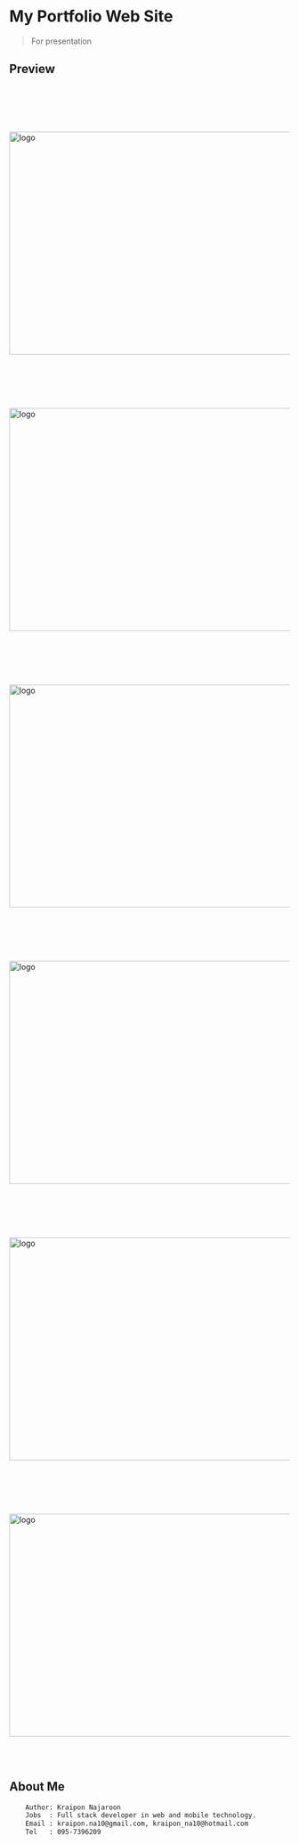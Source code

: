 # My Portfolio Web Site

> For presentation

## Preview

<br/><br/>

<div style="width:100%; margin-top:3rem;display:flex;justify-content:center;">
  <image 
    src="./src/assets/images/img-1.png"
    alt="logo"
    width="750px"
    height="400px"
  />
</div>

<br/><br/>

<div style="width:100%; margin-top:3rem;display:flex;justify-content:center;">
  <image 
    src="./src/assets/images/img-2.png"
    alt="logo"
    width="750px"
    height="400px"
  />
</div>

<br/><br/>

<div style="width:100%; margin-top:3rem;display:flex;justify-content:center;">
  <image 
    src="./src/assets/images/img-3.png"
    alt="logo"
    width="750px"
    height="400px"
  />
</div>

<br/><br/>

<div style="width:100%; margin-top:3rem;display:flex;justify-content:center;">
  <image 
    src="./src/assets/images/img-4.png"
    alt="logo"
    width="750px"
    height="400px"
  />
</div>

<br/><br/>

<div style="width:100%; margin-top:3rem;display:flex;justify-content:center;">
  <image 
    src="./src/assets/images/img-5.png"
    alt="logo"
    width="750px"
    height="400px"
  />
</div>

<br/><br/>

<div style="width:100%; margin-top:3rem;display:flex;justify-content:center;">
  <image 
    src="./src/assets/images/img-6.png"
    alt="logo"
    width="750px"
    height="400px"
  />
</div>

<br/><br/>

## About Me

```bash
    Author: Kraipon Najaroon
    Jobs  : Full stack developer in web and mobile technology.
    Email : kraipon.na10@gmail.com, kraipon_na10@hotmail.com
    Tel   : 095-7396209
```
